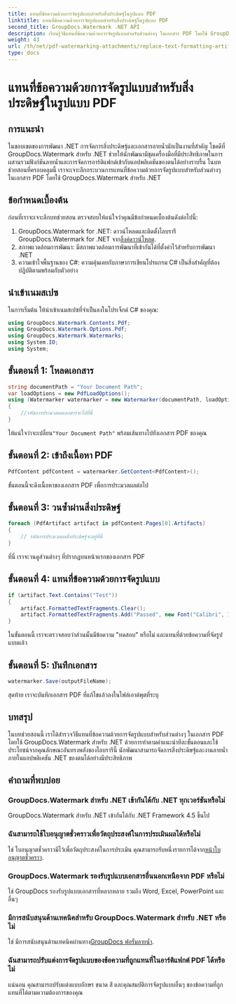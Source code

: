 ```yaml
---
title: แทนที่ข้อความด้วยการจัดรูปแบบสำหรับสิ่งประดิษฐ์ในรูปแบบ PDF
linktitle: แทนที่ข้อความด้วยการจัดรูปแบบสำหรับสิ่งประดิษฐ์ในรูปแบบ PDF
second_title: GroupDocs.Watermark .NET API
description: เรียนรู้วิธีแทนที่ข้อความด้วยการจัดรูปแบบสำหรับส่วนต่างๆ ในเอกสาร PDF โดยใช้ GroupDocs.Watermark สำหรับ .NET ปรับปรุงการจัดการเอกสารได้อย่างง่ายดาย
weight: 43
url: /th/net/pdf-watermarking-attachments/replace-text-formatting-artifact-pdf/
type: docs
---
```

# แทนที่ข้อความด้วยการจัดรูปแบบสำหรับสิ่งประดิษฐ์ในรูปแบบ PDF

## การแนะนำ
ในขอบเขตของการพัฒนา .NET การจัดการสิ่งประดิษฐ์และเอกสารลายน้ำมักเป็นงานที่สำคัญ โชคดีที่ GroupDocs.Watermark สำหรับ .NET ช่วยให้นักพัฒนามีชุดเครื่องมือที่มีประสิทธิภาพในการผสานรวมฟังก์ชันลายน้ำและการจัดการอาร์ติแฟกต์เข้ากับแอปพลิเคชันของตนได้อย่างราบรื่น ในบทช่วยสอนที่ครอบคลุมนี้ เราจะเจาะลึกกระบวนการแทนที่ข้อความด้วยการจัดรูปแบบสำหรับส่วนต่างๆ ในเอกสาร PDF โดยใช้ GroupDocs.Watermark สำหรับ .NET
## ข้อกำหนดเบื้องต้น
ก่อนที่เราจะเจาะลึกบทช่วยสอน ตรวจสอบให้แน่ใจว่าคุณมีข้อกำหนดเบื้องต้นดังต่อไปนี้:
1.  GroupDocs.Watermark for .NET: ดาวน์โหลดและติดตั้งไลบรารี GroupDocs.Watermark for .NET จาก[ลิ้งค์ดาวน์โหลด](https://releases.groupdocs.com/Watermark/net/).
2. สภาพแวดล้อมการพัฒนา: มีสภาพแวดล้อมการพัฒนาที่เข้ากันได้ที่ตั้งค่าไว้สำหรับการพัฒนา .NET
3. ความเข้าใจพื้นฐานของ C#: ความคุ้นเคยกับภาษาการเขียนโปรแกรม C# เป็นสิ่งสำคัญที่ต้องปฏิบัติตามพร้อมกับตัวอย่าง

## นำเข้าเนมสเปซ
ในการเริ่มต้น ให้นำเข้าเนมสเปซที่จำเป็นลงในโปรเจ็กต์ C# ของคุณ:
```csharp
using GroupDocs.Watermark.Contents.Pdf;
using GroupDocs.Watermark.Options.Pdf;
using GroupDocs.Watermark.Watermarks;
using System.IO;
using System;
```
## ขั้นตอนที่ 1: โหลดเอกสาร
```csharp
string documentPath = "Your Document Path";
var loadOptions = new PdfLoadOptions();
using (Watermarker watermarker = new Watermarker(documentPath, loadOptions))
{
    //รหัสการประมวลผลเอกสารจะไปที่นี่
}
```
 ให้แน่ใจว่าจะเปลี่ยน`"Your Document Path"` พร้อมเส้นทางไปยังเอกสาร PDF ของคุณ
## ขั้นตอนที่ 2: เข้าถึงเนื้อหา PDF
```csharp
PdfContent pdfContent = watermarker.GetContent<PdfContent>();
```
ขั้นตอนนี้จะดึงเนื้อหาของเอกสาร PDF เพื่อการประมวลผลต่อไป
## ขั้นตอนที่ 3: วนซ้ำผ่านสิ่งประดิษฐ์
```csharp
foreach (PdfArtifact artifact in pdfContent.Pages[0].Artifacts)
{
    // รหัสการประมวลผลสิ่งประดิษฐ์จะอยู่ที่นี่
}
```
ที่นี่ เราจะวนดูส่วนต่างๆ ที่ปรากฏบนหน้าแรกของเอกสาร PDF
## ขั้นตอนที่ 4: แทนที่ข้อความด้วยการจัดรูปแบบ
```csharp
if (artifact.Text.Contains("Test"))
{
    artifact.FormattedTextFragments.Clear();
    artifact.FormattedTextFragments.Add("Passed", new Font("Calibri", 19, FontStyle.Bold), Color.Red, Color.Aqua);
}
```
ในขั้นตอนนี้ เราจะตรวจสอบว่าส่วนนั้นมีข้อความ "ทดสอบ" หรือไม่ และแทนที่ด้วยข้อความที่จัดรูปแบบแล้ว
## ขั้นตอนที่ 5: บันทึกเอกสาร
```csharp
watermarker.Save(outputFileName);
```
สุดท้าย เราจะบันทึกเอกสาร PDF ที่แก้ไขแล้วลงในไฟล์เอาต์พุตที่ระบุ

## บทสรุป
ในบทช่วยสอนนี้ เราได้สำรวจวิธีแทนที่ข้อความด้วยการจัดรูปแบบสำหรับส่วนต่างๆ ในเอกสาร PDF โดยใช้ GroupDocs.Watermark สำหรับ .NET ด้วยการทำตามคำแนะนำทีละขั้นตอนและใช้ประโยชน์จากคุณลักษณะอันทรงพลังของไลบรารีนี้ นักพัฒนาสามารถจัดการสิ่งประดิษฐ์และงานลายน้ำภายในแอปพลิเคชัน .NET ของตนได้อย่างมีประสิทธิภาพ
## คำถามที่พบบ่อย
### GroupDocs.Watermark สำหรับ .NET เข้ากันได้กับ .NET ทุกเวอร์ชันหรือไม่
GroupDocs.Watermark สำหรับ .NET เข้ากันได้กับ .NET Framework 4.5 ขึ้นไป
### ฉันสามารถใช้ใบอนุญาตชั่วคราวเพื่อวัตถุประสงค์ในการประเมินผลได้หรือไม่
 ใช่ ใบอนุญาตชั่วคราวมีไว้เพื่อวัตถุประสงค์ในการประเมิน คุณสามารถรับหนึ่งรายการได้จาก[หน้าใบอนุญาตชั่วคราว](https://purchase.groupdocs.com/temporary-license/).
### GroupDocs.Watermark รองรับรูปแบบเอกสารอื่นนอกเหนือจาก PDF หรือไม่
ใช่ GroupDocs รองรับรูปแบบเอกสารที่หลากหลาย รวมถึง Word, Excel, PowerPoint และอื่นๆ
### มีการสนับสนุนด้านเทคนิคสำหรับ GroupDocs.Watermark สำหรับ .NET หรือไม่
 ใช่ มีการสนับสนุนด้านเทคนิคผ่านทาง[GroupDocs ฟอรั่มลายน้ำ](https://forum.groupdocs.com/c/watermark/19).
### ฉันสามารถปรับแต่งการจัดรูปแบบของข้อความที่ถูกแทนที่ในอาร์ติแฟกต์ PDF ได้หรือไม่
แน่นอน คุณสามารถปรับแต่งแบบอักษร ขนาด สี และคุณสมบัติการจัดรูปแบบอื่นๆ ของข้อความที่ถูกแทนที่ได้ตามความต้องการของคุณ